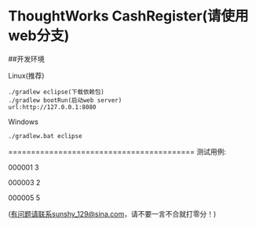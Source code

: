ThoughtWorks CashRegister(请使用web分支)
=========================================

##开发环境

Linux(推荐)

```
./gradlew eclipse(下载依赖包)
./gradlew bootRun(启动web server)
url:http://127.0.0.1:8080
```

Windows

```
./gradlew.bat eclipse
```
=========================================
测试用例:

000001  3

000003  2

000005  5

(有问题请联系sunshy_129@sina.com，请不要一言不合就打零分！)
